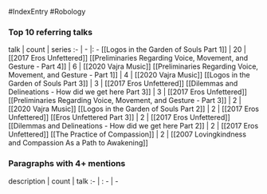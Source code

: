 #IndexEntry #Robology

### Top 10 referring talks
talk | count | series
:- | - |: -
[[Logos in the Garden of Souls Part 1]] | 20 | [[2017 Eros Unfettered]]
[[Preliminaries Regarding Voice, Movement, and Gesture - Part 4]] | 6 | [[2020 Vajra Music]]
[[Preliminaries Regarding Voice, Movement, and Gesture - Part 1]] | 4 | [[2020 Vajra Music]]
[[Logos in the Garden of Souls Part 3]] | 3 | [[2017 Eros Unfettered]]
[[Dilemmas and Delineations - How did we get here Part 3]] | 3 | [[2017 Eros Unfettered]]
[[Preliminaries Regarding Voice, Movement, and Gesture - Part 3]] | 2 | [[2020 Vajra Music]]
[[Logos in the Garden of Souls Part 2]] | 2 | [[2017 Eros Unfettered]]
[[Eros Unfettered Part 3]] | 2 | [[2017 Eros Unfettered]]
[[Dilemmas and Delineations - How did we get here Part 2]] | 2 | [[2017 Eros Unfettered]]
[[The Practice of Compassion]] | 2 | [[2007 Lovingkindness and Compassion As a Path to Awakening]]

### Paragraphs with 4+ mentions
description | count | talk
:- | : - | -

